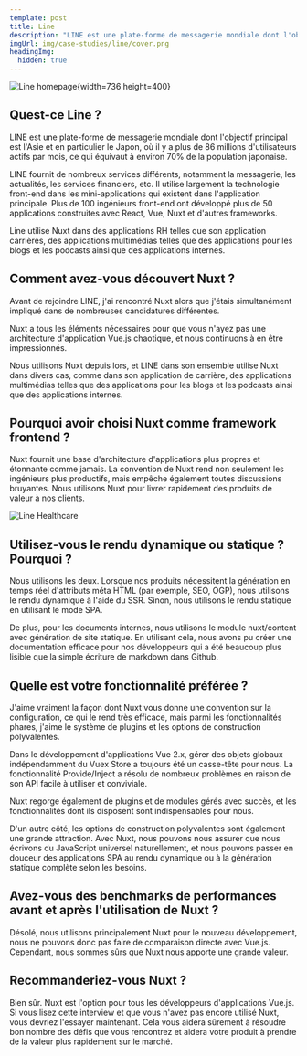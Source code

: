 ```yaml
---
template: post
title: Line
description: "LINE est une plate-forme de messagerie mondiale dont l'objectif principal est l'Asie et en particulier le Japon, où il y a plus de 86 millions d'utilisateurs actifs par mois, ce qui équivaut à environ 70% de la population japonaise."
imgUrl: img/case-studies/line/cover.png
headingImg:
  hidden: true
---
```


![Line homepage](/img/case-studies/line/main.png){width=736 height=400}

## Quest-ce Line ?

LINE est une plate-forme de messagerie mondiale dont l'objectif principal est l'Asie et en particulier le Japon, où il y a plus de 86 millions d'utilisateurs actifs par mois, ce qui équivaut à environ 70% de la population japonaise.

LINE fournit de nombreux services différents, notamment la messagerie, les actualités, les services financiers, etc. Il utilise largement la technologie front-end dans les mini-applications qui existent dans l'application principale. Plus de 100 ingénieurs front-end ont développé plus de 50 applications construites avec React, Vue, Nuxt et d'autres frameworks.

Line utilise Nuxt dans des applications RH telles que son application carrières, des applications multimédias telles que des applications pour les blogs et les podcasts ainsi que des applications internes.

## Comment avez-vous découvert Nuxt ?

Avant de rejoindre LINE, j'ai rencontré Nuxt alors que j'étais simultanément impliqué dans de nombreuses candidatures différentes.

Nuxt a tous les éléments nécessaires pour que vous n'ayez pas une architecture d'application Vue.js chaotique, et nous continuons à en être impressionnés.

Nous utilisons Nuxt depuis lors, et LINE dans son ensemble utilise Nuxt dans divers cas, comme dans son application de carrière, des applications multimédias telles que des applications pour les blogs et les podcasts ainsi que des applications internes.

## Pourquoi avoir choisi Nuxt comme framework frontend ?

Nuxt fournit une base d'architecture d'applications plus propres et étonnante comme jamais. La convention de Nuxt rend non seulement les ingénieurs plus productifs, mais empêche également toutes discussions bruyantes. Nous utilisons Nuxt pour livrer rapidement des produits de valeur à nos clients.

![Line Healthcare](img/case-studies/line/1.png)

## Utilisez-vous le rendu dynamique ou statique ? Pourquoi ?

Nous utilisons les deux. Lorsque nos produits nécessitent la génération en temps réel d'attributs méta HTML (par exemple, SEO, OGP), nous utilisons le rendu dynamique à l'aide du SSR. Sinon, nous utilisons le rendu statique en utilisant le mode SPA.

De plus, pour les documents internes, nous utilisons le module nuxt/content avec génération de site statique. En utilisant cela, nous avons pu créer une documentation efficace pour nos développeurs qui a été beaucoup plus lisible que la simple écriture de markdown dans Github.

## Quelle est votre fonctionnalité préférée ?

J'aime vraiment la façon dont Nuxt vous donne une convention sur la configuration, ce qui le rend très efficace, mais parmi les fonctionnalités phares, j'aime le système de plugins et les options de construction polyvalentes.

Dans le développement d'applications Vue 2.x, gérer des objets globaux indépendamment du Vuex Store a toujours été un casse-tête pour nous. La fonctionnalité Provide/Inject a résolu de nombreux problèmes en raison de son API facile à utiliser et conviviale.

Nuxt regorge également de plugins et de modules gérés avec succès, et les fonctionnalités dont ils disposent sont indispensables pour nous.

D'un autre côté, les options de construction polyvalentes sont également une grande attraction. Avec Nuxt, nous pouvons nous assurer que nous écrivons du JavaScript universel naturellement, et nous pouvons passer en douceur des applications SPA au rendu dynamique ou à la génération statique complète selon les besoins.

## Avez-vous des benchmarks de performances avant et après l'utilisation de Nuxt ?

Désolé, nous utilisons principalement Nuxt pour le nouveau développement, nous ne pouvons donc pas faire de comparaison directe avec Vue.js. Cependant, nous sommes sûrs que Nuxt nous apporte une grande valeur.

## Recommanderiez-vous Nuxt ?

Bien sûr. Nuxt est l'option pour tous les développeurs d'applications Vue.js. Si vous lisez cette interview et que vous n'avez pas encore utilisé Nuxt, vous devriez l'essayer maintenant. Cela vous aidera sûrement à résoudre bon nombre des défis que vous rencontrez et aidera votre produit à prendre de la valeur plus rapidement sur le marché.
